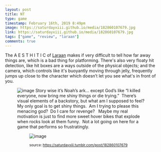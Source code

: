 ```yaml
---
layout: post
title: NT
type: game
timestamp: February 16th, 2019 8:49pm
image: https://saturdayxiii.github.io/media/182860107679.jpg
link: https://saturdayxiii.github.io/media/182860107679.jpg
tags: ["game", "review", "laraan"]
comments: true
---
```


The A E S T H I T I C of <a href="https://store.steampowered.com/app/493710/Laraan/" target="_blank">Laraan</a> makes if very difficult to tell how far away things are, which is a bad thing for platforming. There's also very floaty hit detection, like hit boxes are a ways outside of the physical objects; and the camera, which controls like it's buoyantly moving through jelly, frequently jumps up close to the character which doesn’t let you see what's in front of you. 
<figure data-orig-width="500" data-orig-height="339" class="tmblr-full"><img src="https://64.media.tumblr.com/44f5fac3b2993827cf28ae41667330fc/tumblr_inline_pn1yntEaV31rnrp45_540.gif" alt="image" data-orig-width="500" data-orig-height="339"/>
Story wise it’s Noah’s ark&hellip; except God’s like “I killed everyone, now bring me shiny things or die trying.”  There’s visual elements of a backstory, but what am I supposed to feel?  My only goal is to get shiny things.  Am I trying to please this menacing god?
  Do I care for revenge?
  Maybe my real motivation is just to find more sweet hover bikes that explode when rocks look at them funny.  Not a lot going on here for a game that performs so frustratingly.
<br/>
<figure data-orig-width="500" data-orig-height="400" class="tmblr-full"><img src="https://64.media.tumblr.com/38dff7f0616f3a96cceea172a6c5afe5/tumblr_inline_pn1yutYMAs1rnrp45_540.gif" alt="image" data-orig-width="500" data-orig-height="400"/> 
  
<small>source: https://saturdayxiii.tumblr.com/post/182860107679</small>